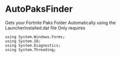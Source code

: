 # AutoPaksFinder
Gets your Fortnite Paks Folder Automatically using the LauncherInstalled.dat file 
Only requires 
```using System;
using System.Windows.Forms;
using System.IO;
using System.Diagnostics;
using System.Threading;
